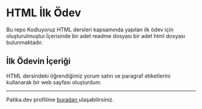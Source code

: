 # HTML İlk Ödev
Bu repo Kodluyoruz HTML dersleri kapsamında yapılan ilk ödev için oluşturulmuştur.İçerisinde bir adet readme dosyası bir adet html dosyası bulunmaktadır.
 

## İlk Ödevin İçeriği  
HTML dersindeki öğrendiğimiz yorum satırı ve paragraf etiketlerini kullanarak bir web sayfası oluşturdum.
  
---
Patika.dev profilime [buradan ](https://app.patika.dev/ersun)ulaşabilirsiniz.